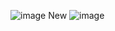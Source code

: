 ![image](https://github.com/user-attachments/assets/39421280-7a14-4b48-8acf-ed00d4a8f726)
New ![image](https://github.com/user-attachments/assets/60e6b366-1349-40dc-adad-9232de9d0cbd)
